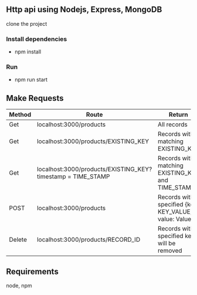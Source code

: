 ## Http api using Nodejs, Express,  MongoDB

clone the project

### Install dependencies
* npm install

### Run

* npm run start

## Make Requests

| Method        | Route                                                                 | Return                                                |
| ------------- | --------------------------------------------------------------------- | -------------------------------------------------     |
| Get           | localhost:3000/products                                               | All records                                           |
| Get           | localhost:3000/products/EXISTING_KEY                                  | Records with matching EXISTING_KEY                    |
| Get           | localhost:3000/products/EXISTING_KEY?timestamp = TIME_STAMP           | Records with matching EXISTING_KEY and TIME_STAMP     |
| POST          | localhost:3000/products                                               | Records with specified {key: KEY_VALUE, value: Value} |
| Delete          | localhost:3000/products/RECORD_ID                                     | Records with specified key will be removed            |

## Requirements
node, npm

